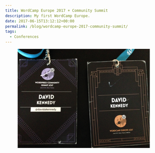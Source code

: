 ```yaml
---
title: WordCamp Europe 2017 + Community Summit
description: My first WordCamp Europe.
date: 2017-06-15T13:12:12+00:00
permalink: /blog/wordcamp-europe-2017-community-summit/
tags:
  - Conferences
---
```


<figure><img src="./wceu2017-1.jpg" alt="WordCamp Europe 2017 and Community Summit conference badges with black and white design and the words David A. Kennedy, WordCamp Europe 2017 and Community Summit." loading="eager" decoding="sync"/></figure>
